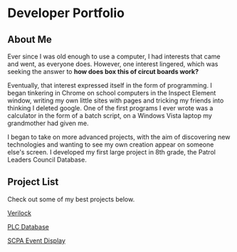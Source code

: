 # Developer Portfolio
## About Me
Ever since I was old enough to use a computer, I had interests that came and went, as everyone does. However, one interest lingered, which was seeking the answer to **how does box this of circut boards work?**

Eventually, that interest expressed itself in the form of programming. I began tinkering in Chrome on school computers in the Inspect Element window, writing my own little sites with pages and tricking my friends into thinking I deleted google.
One of the first programs I ever wrote was a calculator in the form of a batch script, on a Windows Vista laptop my grandmother had given me.

I began to take on more advanced projects, with the aim of discovering new technologies and wanting to see my own creation appear on someone else's screen. I developed my first large project in 8th grade, the Patrol Leaders Council Database.

## Project List
Check out some of my best projects below.

[Verilock](/projects/verilock/)

[PLC Database](/projects/plc-database)

[SCPA Event Display](/projects/scpa-event)
